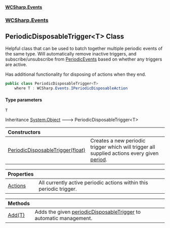 #### [WCSharp\.Events](README.md 'README')
### [WCSharp\.Events](WCSharp.Events.md 'WCSharp\.Events')

## PeriodicDisposableTrigger\<T\> Class

Helpful class that can be used to batch together multiple periodic events of the same type\. Will automatically remove inactive triggers, and
subscribe/unsubscribe from [PeriodicEvents](WCSharp.Events.PeriodicEvents.md 'WCSharp\.Events\.PeriodicEvents') based on whether any triggers are active\.

Has additional functionality for disposing of actions when they end.

```csharp
public class PeriodicDisposableTrigger<T>
    where T : WCSharp.Events.IPeriodicDisposableAction
```
#### Type parameters

<a name='WCSharp.Events.PeriodicDisposableTrigger_T_.T'></a>

`T`

Inheritance [System\.Object](https://learn.microsoft.com/en-us/dotnet/api/system.object 'System\.Object') &#129106; PeriodicDisposableTrigger\<T\>

| Constructors | |
| :--- | :--- |
| [PeriodicDisposableTrigger\(float\)](WCSharp.Events.PeriodicDisposableTrigger_T_.PeriodicDisposableTrigger(float).md 'WCSharp\.Events\.PeriodicDisposableTrigger\<T\>\.PeriodicDisposableTrigger\(float\)') | Creates a new periodic trigger which will trigger all supplied actions every given [period](WCSharp.Events.PeriodicDisposableTrigger_T_.PeriodicDisposableTrigger(float).md#WCSharp.Events.PeriodicDisposableTrigger_T_.PeriodicDisposableTrigger(float).period 'WCSharp\.Events\.PeriodicDisposableTrigger\<T\>\.PeriodicDisposableTrigger\(float\)\.period')\. |

| Properties | |
| :--- | :--- |
| [Actions](WCSharp.Events.PeriodicDisposableTrigger_T_.Actions.md 'WCSharp\.Events\.PeriodicDisposableTrigger\<T\>\.Actions') | All currently active periodic actions within this periodic trigger\. |

| Methods | |
| :--- | :--- |
| [Add\(T\)](WCSharp.Events.PeriodicDisposableTrigger_T_.Add(T).md 'WCSharp\.Events\.PeriodicDisposableTrigger\<T\>\.Add\(T\)') | Adds the given [periodicDisposableTrigger](WCSharp.Events.PeriodicDisposableTrigger_T_.Add(T).md#WCSharp.Events.PeriodicDisposableTrigger_T_.Add(T).periodicDisposableTrigger 'WCSharp\.Events\.PeriodicDisposableTrigger\<T\>\.Add\(T\)\.periodicDisposableTrigger') to automatic management\. |
